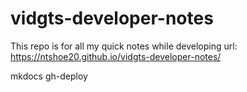 # vidgts-developer-notes
This repo is for all my quick notes while developing 
url: https://ntshoe20.github.io/vidgts-developer-notes/

mkdocs gh-deploy
